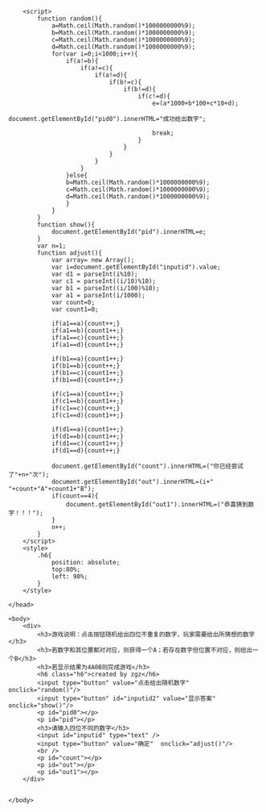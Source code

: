 
<html>
	<head>
		<meta charset="UTF-8">
		<title></title>
		
		
		<script>
			function random(){
                a=Math.ceil(Math.random()*1000000000%9);
				b=Math.ceil(Math.random()*1000000000%9);
				c=Math.ceil(Math.random()*1000000000%9);
				d=Math.ceil(Math.random()*1000000000%9);
				for(var i=0;i<1000;i++){
					if(a!=b){
						if(a!=c){
							if(a!=d){
								if(b!=c){
									if(b!=d){
										if(c!=d){	
											e=(a*1000+b*100+c*10+d);
											document.getElementById("pid0").innerHTML="成功给出数字";
											
											break;
										}
									}
								}
							}
						}
					}else{
					b=Math.ceil(Math.random()*1000000000%9);
					c=Math.ceil(Math.random()*1000000000%9);
				    d=Math.ceil(Math.random()*1000000000%9);
				    }
				}
            }
			function show(){
				document.getElementById("pid").innerHTML=e;
			}
			var n=1;
			function adjust(){
				var array= new Array();
				var i=document.getElementById("inputid").value;
				var d1 = parseInt(i%10);
                var c1 = parseInt((i/10)%10); 
                var b1 = parseInt((i/100)%10);
                var a1 = parseInt(i/1000);
                var count=0;
                var count1=0;
                
                if(a1==a){count++;}
                if(a1==b){count1++;}
                if(a1==c){count1++;}
                if(a1==d){count1++;}
                
                if(b1==a){count1++;}
                if(b1==b){count++;}
                if(b1==c){count1++;}
                if(b1==d){count1++;}
                
                if(c1==a){count1++;}
                if(c1==b){count1++;}
                if(c1==c){count++;}
                if(c1==d){count1++;}
                
                if(d1==a){count1++;}
                if(d1==b){count1++;}
                if(d1==c){count1++;}
                if(d1==d){count++;}
                
                document.getElementById("count").innerHTML=("你已经尝试了"+n+"次");
                document.getElementById("out").innerHTML=(i+"   "+count+"A"+count1+"B");
                if(count==4){
                	document.getElementById("out1").innerHTML=("恭喜猜到数字！！！");
                }
                n++;
            }
		</script>
		<style>
			.h6{
				position: absolute;
				top:80%;
				left: 90%;
			}
		</style>
		
	</head>
	
	<body>
		<div>
			<h3>游戏说明：点击按钮随机给出四位不重复的数字，玩家需要给出所猜想的数字</h3>
			<h3>若数字和其位置都对对应，则获得一个A；若存在数字但位置不对应，则给出一个B</h3>
			<h3>若显示结果为4A0B则完成游戏</h3>
			<h6 class="h6">created by zgz</h6>
			<input type="button" value="点击给出随机数字" onclick="random()"/>
			<input type="button" id="inputid2" value="显示答案" onclick="show()"/>
			<p id="pid0"></p>
			<p id="pid"></p>
			<h3>请输入四位不同的数字</h3>
			<input id="inputid" type="text" />
			<input type="button" value="确定"  onclick="adjust()"/>
			<br />
			<p id="count"></p>
			<p id="out"></p>
			<p id="out1"></p>
		</div>
		
		
	</body>
</html>

